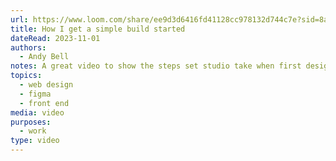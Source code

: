 ```yaml
---
url: https://www.loom.com/share/ee9d3d6416fd41128cc978132d744c7e?sid=8a43584e-92e2-41e2-a542-dc52961d7679
title: How I get a simple build started
dateRead: 2023-11-01
authors:
  - Andy Bell
notes: A great video to show the steps set studio take when first designing a site.
topics:
  - web design
  - figma
  - front end
media: video
purposes:
  - work
type: video
---
```

